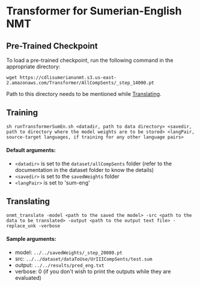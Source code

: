 # Transformer for Sumerian-English NMT

## Pre-Trained Checkpoint

To load a pre-trained checkpoint, run the following command in the appropriate directory:

```
wget https://cdlisumerianunmt.s3.us-east-2.amazonaws.com/Transformer/AllCompSents/_step_14000.pt
```

Path to this directory needs to be mentioned while [Translating](https://github.com/cdli-gh/Unsupervised-NMT-for-Sumerian-English/blob/master/translation/transformer/README.md#translating).

## Training

```
sh runTransformerSumEn.sh <datadir, path to data directory> <savedir, path to directory where the model weights are to be stored> <langPair, source-target languages, if training for any other language pairs>
```

#### Default arguments:

- ```<datadir>``` is set to the ```dataset/allCompSents``` folder (refer to the documentation in the dataset folder to know the details) <br>
- ```<savedir>``` is set to the ```savedWeights``` folder <br>
- ```<langPair>``` is set to 'sum-eng' <br>

## Translating 

```
onmt_translate -model <path to the saved the model> -src <path to the data to be translated> -output <path to the output text file> -replace_unk -verbose
```

#### Sample arguments:
- model: ```../../savedWeights/_step_20000.pt``` 
- src: ```../../dataset/dataToUse/UrIIICompSents/test.sum``` 
- output: ```../../results/pred_eng.txt```
- verbose: 0 (if you don't wish to print the outputs while they are evaluated)
